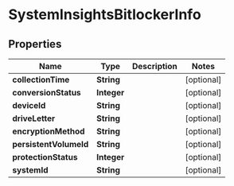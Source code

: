 # SystemInsightsBitlockerInfo

## Properties
Name | Type | Description | Notes
------------ | ------------- | ------------- | -------------
**collectionTime** | **String** |  |  [optional]
**conversionStatus** | **Integer** |  |  [optional]
**deviceId** | **String** |  |  [optional]
**driveLetter** | **String** |  |  [optional]
**encryptionMethod** | **String** |  |  [optional]
**persistentVolumeId** | **String** |  |  [optional]
**protectionStatus** | **Integer** |  |  [optional]
**systemId** | **String** |  |  [optional]
